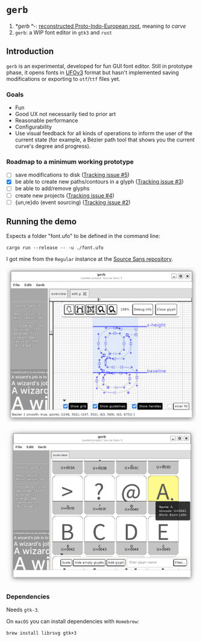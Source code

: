 # `gerb`

1. _*gerb ʰ-_: [reconstructed Proto-Indo-European root](https://en.wiktionary.org/wiki/Reconstruction:Proto-Indo-European/gerb%CA%B0-), meaning _to carve_
2. `gerb`: a WIP font editor in `gtk3` and `rust`

## Introduction

`gerb` is an experimental, developed for fun GUI font editor. Still in prototype phase, it opens fonts in [UFOv3](https://unifiedfontobject.org/versions/ufo3/index.html) format but hasn't implemented saving modifications or exporting to `otf`/`ttf` files yet.

### Goals

- Fun
- Good UX not necessarily tied to prior art
- Reasonable performance
- Configurability
- Use visual feedback for all kinds of operations to inform the user of the current state (for example, a Bézier path tool that shows you the current curve's degree and progress).

### Roadmap to a minimum working prototype

- [ ] save modifications to disk ([Tracking issue #5](https://github.com/epilys/gerb/issues/5))
- [x] be able to create new paths/contours in a glyph ([Tracking issue #3](https://github.com/epilys/gerb/issues/3))
- [ ] be able to add/remove glyphs
- [ ] create new projects ([Tracking issue #4](https://github.com/epilys/gerb/issues/4))
- [ ] {un,re}do (event sourcing) ([Tracking issue #2](https://github.com/epilys/gerb/issues/2))

## Running the demo

Expects a folder "font.ufo" to be defined in the command line:

```shell
cargo run --release -- -u ./font.ufo
```

I got mine from the `Regular` instance at the [Source Sans repository](https://github.com/adobe-fonts/source-sans).

![./screenshot.png](./screenshot.png)

![./screenshot2.png](./screenshot2.png)

### Dependencies

Needs `gtk-3`.

On `macOS` you can install dependencies with `Homebrew`:

```
brew install librsvg gtk+3
```
